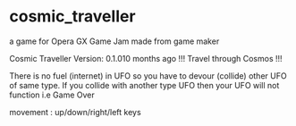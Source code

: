 # cosmic_traveller
a game for Opera GX Game Jam
made from game maker


Cosmic Traveller
 Version: 0.1.010 months ago
!!! Travel through Cosmos !!!

There is no fuel (internet) in UFO so you have to devour (collide) other UFO of same type. If you collide  with another type UFO then your UFO will not function i.e Game Over

movement : up/down/right/left keys
